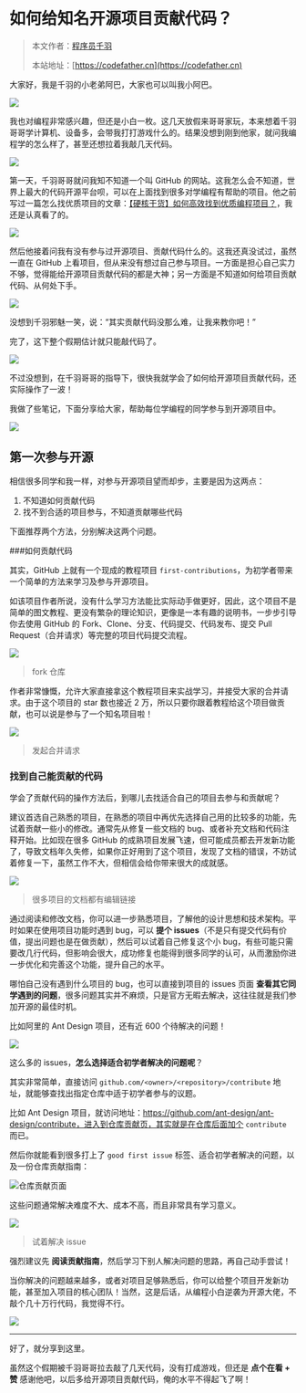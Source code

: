 # 如何给知名开源项目贡献代码？

> 本文作者：[程序员千羽](https://yuyuanweb.feishu.cn/wiki/Abldw5WkjidySxkKxU2cQdAtnah)
>
> 本站地址：[https://codefather.cn](https://codefather.cn)

大家好，我是千羽的小老弟阿巴，大家也可以叫我小阿巴。

![](https://pic.yupi.icu/5563/202311060923553.jpeg)

我也对编程非常感兴趣，但还是小白一枚。这几天放假来哥哥家玩，本来想着千羽哥哥学计算机、设备多，会带我打打游戏什么的。结果没想到刚到他家，就问我编程学的怎么样了，甚至还想拉着我敲几天代码。

![](https://pic.yupi.icu/5563/202311060923452.jpeg)

第一天，千羽哥哥就问我知不知道一个叫 GitHub 的网站。这我怎么会不知道，世界上最大的代码开源平台呗，可以在上面找到很多对学编程有帮助的项目。他之前写过一篇怎么找优质项目的文章：[【硬核干货】如何高效找到优质编程项目？](https://mp.weixin.qq.com/s?__biz=MzI1NDczNTAwMA==&mid=2247492597&idx=1&sn=a4629094599f5b821ec2698ea4ef11f5&scene=21#wechat_redirect)，我还是认真看了的。

![](https://pic.yupi.icu/5563/202311060923543.jpeg)

然后他接着问我有没有参与过开源项目、贡献代码什么的。这我还真没试过，虽然一直在 GitHub 上看项目，但从来没有想过自己参与项目。一方面是担心自己实力不够，觉得能给开源项目贡献代码的都是大神；另一方面是不知道如何给项目贡献代码、从何处下手。

![](https://pic.yupi.icu/5563/202311060923553.jpeg)

没想到千羽邪魅一笑，说：“其实贡献代码没那么难，让我来教你吧！”

完了，这下整个假期估计就只能敲代码了。

![](https://pic.yupi.icu/5563/202311060923452.jpeg)

不过没想到，在千羽哥哥的指导下，很快我就学会了如何给开源项目贡献代码，还实际操作了一波！

我做了些笔记，下面分享给大家，帮助每位学编程的同学参与到开源项目中。

![](https://pic.yupi.icu/5563/202311060923075.png)

## 第一次参与开源

相信很多同学和我一样，对参与开源项目望而却步，主要是因为这两点：

1. 不知道如何贡献代码
2. 找不到合适的项目参与，不知道贡献哪些代码

下面推荐两个方法，分别解决这两个问题。

\###如何贡献代码

其实，GitHub 上就有一个现成的教程项目 `first-contributions`，为初学者带来一个简单的方法来学习及参与开源项目。

如该项目作者所说，没有什么学习方法能比实际动手做更好，因此，这个项目不是简单的图文教程、更没有繁杂的理论知识，更像是一本有趣的说明书，一步步引导你去使用 GitHub 的 Fork、Clone、分支、代码提交、代码发布、提交 Pull Request（合并请求）等完整的项目代码提交流程。

![](https://pic.yupi.icu/5563/202311060923231.png)

> fork 仓库

作者非常慷慨，允许大家直接拿这个教程项目来实战学习，并接受大家的合并请求。由于这个项目的 star 数也接近 2 万，所以只要你跟着教程给这个项目做贡献，也可以说是参与了一个知名项目啦！

![](https://pic.yupi.icu/5563/202311060923069.png)

> 发起合并请求

### 找到自己能贡献的代码

学会了贡献代码的操作方法后，到哪儿去找适合自己的项目去参与和贡献呢？

建议首选自己熟悉的项目，在熟悉的项目中再优先选择自己用的比较多的功能，先试着贡献一些小的修改。通常先从修复一些文档的 bug、或者补充文档和代码注释开始。比如现在很多 GitHub 的成熟项目发展飞速，但可能成员都去开发新功能了，导致文档年久失修，如果你正好用到了这个项目，发现了文档的错误，不妨试着修复一下，虽然工作不大，但相信会给你带来很大的成就感。

![](https://pic.yupi.icu/5563/202311060923982.png)

> 很多项目的文档都有编辑链接

通过阅读和修改文档，你可以进一步熟悉项目，了解他的设计思想和技术架构。平时如果在使用项目功能时遇到 bug，可以 **提个 issues**（不是只有提交代码有价值，提出问题也是在做贡献），然后可以试着自己修复这个小 bug，有些可能只需要改几行代码，但影响会很大，成功修复也能得到很多同学的认可，从而激励你进一步优化和完善这个功能，提升自己的水平。

哪怕自己没有遇到什么项目的 bug，也可以直接到项目的 issues 页面 **查看其它同学遇到的问题**，很多问题其实并不麻烦，只是官方无暇去解决，这往往就是我们参加开源的最佳时机。

比如阿里的 Ant Design 项目，还有近 600 个待解决的问题！

![](https://pic.yupi.icu/5563/202311060923427.png)

这么多的 issues，**怎么选择适合初学者解决的问题呢**？

其实非常简单，直接访问 `github.com/<owner>/<repository>/contribute` 地址，就能够查找出指定仓库中适于初学者参与的议题。

比如 Ant Design 项目，就访问地址：https://github.com/ant-design/ant-design/contribute，进入到仓库贡献页，其实就是在仓库后面加个 `contribute` 而已。

然后你就能看到很多打上了 `good first issue` 标签、适合初学者解决的问题，以及一份仓库贡献指南：

![](https://pic.yupi.icu/5563/202311060923484.png)仓库贡献页面

这些问题通常解决难度不大、成本不高，而且非常具有学习意义。

![](https://pic.yupi.icu/5563/202311060923143.png)

> 试着解决 issue

强烈建议先 **阅读贡献指南**，然后学习下别人解决问题的思路，再自己动手尝试！

当你解决的问题越来越多，或者对项目足够熟悉后，你可以给整个项目开发新功能，甚至加入项目的核心团队！当然，这是后话，从编程小白逆袭为开源大佬，不敲个几十万行代码，我觉得不行。

![](https://pic.yupi.icu/5563/202311060923609.jpeg)

------



好了，就分享到这里。

虽然这个假期被千羽哥哥拉去敲了几天代码，没有打成游戏，但还是 **点个在看 + 赞** 感谢他吧，以后多给开源项目贡献代码，俺的水平不得起飞了啊！